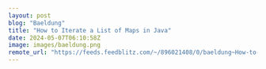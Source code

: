 ```yaml
---
layout: post
blog: "Baeldung"
title: "How to Iterate a List of Maps in Java"
date: 2024-05-07T06:10:58Z
image: images/baeldung.png
remote_url: "https://feeds.feedblitz.com/~/896021408/0/baeldung~How-to-Iterate-a-List-of-Maps-in-Java"
---
```

